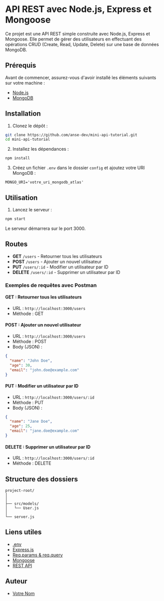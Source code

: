 
# API REST avec Node.js, Express et Mongoose

Ce projet est une API REST simple construite avec Node.js, Express et Mongoose. Elle permet de gérer des utilisateurs en effectuant des opérations CRUD (Create, Read, Update, Delete) sur une base de données MongoDB.

## Prérequis

Avant de commencer, assurez-vous d'avoir installé les éléments suivants sur votre machine :

- [Node.js](https://nodejs.org/)
- [MongoDB](https://www.mongodb.com/)

## Installation

1. Clonez le dépôt :

```bash
git clone https://github.com/anse-dev/mini-api-tutorial.git
cd mini-api-tutorial
```

2. Installez les dépendances :

```bash
npm install
```

3. Créez un fichier `.env` dans le dossier `config` et ajoutez votre URI MongoDB :

```env
MONGO_URI='votre_uri_mongodb_atlas'
```

## Utilisation

1. Lancez le serveur :

```bash
npm start
```

Le serveur démarrera sur le port 3000.

## Routes

- **GET** `/users` - Retourner tous les utilisateurs
- **POST** `/users` - Ajouter un nouvel utilisateur
- **PUT** `/users/:id` - Modifier un utilisateur par ID
- **DELETE** `/users/:id` - Supprimer un utilisateur par ID

### Exemples de requêtes avec Postman

#### GET : Retourner tous les utilisateurs

- URL : `http://localhost:3000/users`
- Méthode : GET

#### POST : Ajouter un nouvel utilisateur

- URL : `http://localhost:3000/users`
- Méthode : POST
- Body (JSON) :
```json
{
  "name": "John Doe",
  "age": 30,
  "email": "john.doe@example.com"
}
```

#### PUT : Modifier un utilisateur par ID

- URL : `http://localhost:3000/users/:id`
- Méthode : PUT
- Body (JSON) :
```json
{
  "name": "Jane Doe",
  "age": 25,
  "email": "jane.doe@example.com"
}
```

#### DELETE : Supprimer un utilisateur par ID

- URL : `http://localhost:3000/users/:id`
- Méthode : DELETE

## Structure des dossiers

```
project-root/
│
│
├── src/models/
│   └── User.js
│
└── server.js
```

## Liens utiles

- [.env](https://www.npmjs.com/package/dotenv)
- [Express.js](https://expressjs.com/)
- [Req.params & req.query](https://coursework.vschool.io/express-params-and-query/)
- [Mongoose](https://mongoosejs.com/)
- [REST API](https://www.youtube.com/watch?v=SLwpqD8n3d0)

## Auteur

- [Votre Nom](https://github.com/anse-dev)

